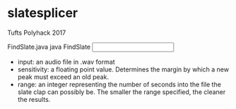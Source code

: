 # slatesplicer
Tufts Polyhack 2017

FindSlate.java
java FindSlate <input> <sensitivity> <range>
* input: an audio file in .wav format
* sensitivity: a floating point value. Determines the margin by which a new peak
    must exceed an old peak.
* range: an integer representing the number of seconds into the file the slate
    clap can possibly be. The smaller the range specified, the cleaner the results.
